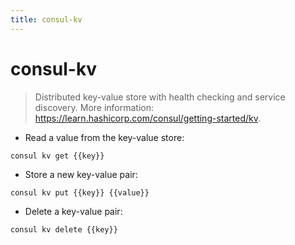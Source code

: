 ```yaml
---
title: consul-kv
---
```

# consul-kv

> Distributed key-value store with health checking and service discovery.
> More information: <https://learn.hashicorp.com/consul/getting-started/kv>.

- Read a value from the key-value store:

`consul kv get {{key}}`

- Store a new key-value pair:

`consul kv put {{key}} {{value}}`

- Delete a key-value pair:

`consul kv delete {{key}}`
